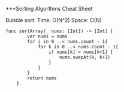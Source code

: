 ***Sorting Algorthms Cheat Sheet

Bubble sort:
Time: O(N^2)
Space: O(N)
```
func sortArray(_ nums: [Int]) -> [Int] {
        var nums = nums
        for i in 0 ..< nums.count - 1{
            for k in 0 ..< nums.count - 1{
                if nums[k] > nums[k+1] {
                    nums.swapAt(k, k+1)
                }
            }
        } 
        return nums
    }
```
